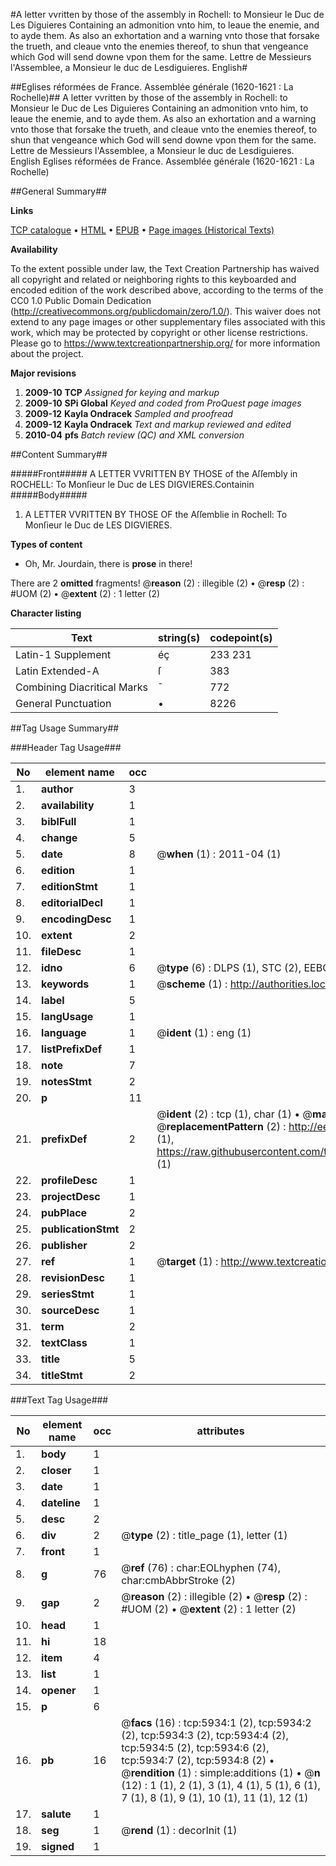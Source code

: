 #A letter vvritten by those of the assembly in Rochell: to Monsieur le Duc de Les Diguieres Containing an admonition vnto him, to leaue the enemie, and to ayde them. As also an exhortation and a warning vnto those that forsake the trueth, and cleaue vnto the enemies thereof, to shun that vengeance which God will send downe vpon them for the same. Lettre de Messieurs l'Assemblee, a Monsieur le duc de Lesdiguieres. English#

##Eglises réformées de France. Assemblée générale (1620-1621 : La Rochelle)##
A letter vvritten by those of the assembly in Rochell: to Monsieur le Duc de Les Diguieres Containing an admonition vnto him, to leaue the enemie, and to ayde them. As also an exhortation and a warning vnto those that forsake the trueth, and cleaue vnto the enemies thereof, to shun that vengeance which God will send downe vpon them for the same.
Lettre de Messieurs l'Assemblee, a Monsieur le duc de Lesdiguieres. English
Eglises réformées de France. Assemblée générale (1620-1621 : La Rochelle)

##General Summary##

**Links**

[TCP catalogue](http://www.ota.ox.ac.uk/tcp/)  • 
[HTML](http://tei.it.ox.ac.uk/tcp/Texts-HTML/free/A01/A01189.html)  • 
[EPUB](http://tei.it.ox.ac.uk/tcp/Texts-EPUB/free/A01/A01189.epub) • 
[Page images (Historical Texts)](https://historicaltexts.jisc.ac.uk/eebo-99841357e)

**Availability**

To the extent possible under law, the Text Creation Partnership has waived all copyright and related or neighboring rights to this keyboarded and encoded edition of the work described above, according to the terms of the CC0 1.0 Public Domain Dedication (http://creativecommons.org/publicdomain/zero/1.0/). This waiver does not extend to any page images or other supplementary files associated with this work, which may be protected by copyright or other license restrictions. Please go to https://www.textcreationpartnership.org/ for more information about the project.

**Major revisions**

1. __2009-10__ __TCP__ *Assigned for keying and markup*
1. __2009-10__ __SPi Global__ *Keyed and coded from ProQuest page images*
1. __2009-12__ __Kayla Ondracek__ *Sampled and proofread*
1. __2009-12__ __Kayla Ondracek__ *Text and markup reviewed and edited*
1. __2010-04__ __pfs__ *Batch review (QC) and XML conversion*

##Content Summary##

#####Front#####
A LETTER VVRITTEN BY THOSE of the Aſſembly in ROCHELL: To Monſieur le Duc de LES DIGVIERES.Containin
#####Body#####

1. A LETTER VVRITTEN BY THOSE OF the Aſſemblie in Rochell: To Monſieur le Duc de LES DIGVIERES.

**Types of content**

  * Oh, Mr. Jourdain, there is **prose** in there!

There are 2 **omitted** fragments! 
 @__reason__ (2) : illegible (2)  •  @__resp__ (2) : #UOM (2)  •  @__extent__ (2) : 1 letter (2)

**Character listing**


|Text|string(s)|codepoint(s)|
|---|---|---|
|Latin-1 Supplement|éç|233 231|
|Latin Extended-A|ſ|383|
|Combining             Diacritical Marks|̄|772|
|General Punctuation|•|8226|

##Tag Usage Summary##

###Header Tag Usage###

|No|element name|occ|attributes|
|---|---|---|---|
|1.|__author__|3||
|2.|__availability__|1||
|3.|__biblFull__|1||
|4.|__change__|5||
|5.|__date__|8| @__when__ (1) : 2011-04 (1)|
|6.|__edition__|1||
|7.|__editionStmt__|1||
|8.|__editorialDecl__|1||
|9.|__encodingDesc__|1||
|10.|__extent__|2||
|11.|__fileDesc__|1||
|12.|__idno__|6| @__type__ (6) : DLPS (1), STC (2), EEBO-CITATION (1), PROQUEST (1), VID (1)|
|13.|__keywords__|1| @__scheme__ (1) : http://authorities.loc.gov/ (1)|
|14.|__label__|5||
|15.|__langUsage__|1||
|16.|__language__|1| @__ident__ (1) : eng (1)|
|17.|__listPrefixDef__|1||
|18.|__note__|7||
|19.|__notesStmt__|2||
|20.|__p__|11||
|21.|__prefixDef__|2| @__ident__ (2) : tcp (1), char (1)  •  @__matchPattern__ (2) : ([0-9\-]+):([0-9IVX]+) (1), (.+) (1)  •  @__replacementPattern__ (2) : http://eebo.chadwyck.com/downloadtiff?vid=$1&page=$2 (1), https://raw.githubusercontent.com/textcreationpartnership/Texts/master/tcpchars.xml#$1 (1)|
|22.|__profileDesc__|1||
|23.|__projectDesc__|1||
|24.|__pubPlace__|2||
|25.|__publicationStmt__|2||
|26.|__publisher__|2||
|27.|__ref__|1| @__target__ (1) : http://www.textcreationpartnership.org/docs/. (1)|
|28.|__revisionDesc__|1||
|29.|__seriesStmt__|1||
|30.|__sourceDesc__|1||
|31.|__term__|2||
|32.|__textClass__|1||
|33.|__title__|5||
|34.|__titleStmt__|2||


###Text Tag Usage###

|No|element name|occ|attributes|
|---|---|---|---|
|1.|__body__|1||
|2.|__closer__|1||
|3.|__date__|1||
|4.|__dateline__|1||
|5.|__desc__|2||
|6.|__div__|2| @__type__ (2) : title_page (1), letter (1)|
|7.|__front__|1||
|8.|__g__|76| @__ref__ (76) : char:EOLhyphen (74), char:cmbAbbrStroke (2)|
|9.|__gap__|2| @__reason__ (2) : illegible (2)  •  @__resp__ (2) : #UOM (2)  •  @__extent__ (2) : 1 letter (2)|
|10.|__head__|1||
|11.|__hi__|18||
|12.|__item__|4||
|13.|__list__|1||
|14.|__opener__|1||
|15.|__p__|6||
|16.|__pb__|16| @__facs__ (16) : tcp:5934:1 (2), tcp:5934:2 (2), tcp:5934:3 (2), tcp:5934:4 (2), tcp:5934:5 (2), tcp:5934:6 (2), tcp:5934:7 (2), tcp:5934:8 (2)  •  @__rendition__ (1) : simple:additions (1)  •  @__n__ (12) : 1 (1), 2 (1), 3 (1), 4 (1), 5 (1), 6 (1), 7 (1), 8 (1), 9 (1), 10 (1), 11 (1), 12 (1)|
|17.|__salute__|1||
|18.|__seg__|1| @__rend__ (1) : decorInit (1)|
|19.|__signed__|1||
